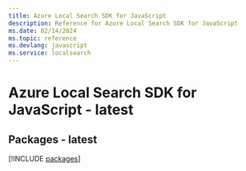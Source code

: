 ```yaml
---
title: Azure Local Search SDK for JavaScript
description: Reference for Azure Local Search SDK for JavaScript
ms.date: 02/14/2024
ms.topic: reference
ms.devlang: javascript
ms.service: localsearch
---
```

# Azure Local Search SDK for JavaScript - latest
## Packages - latest
[!INCLUDE [packages](local-search-index.md)]